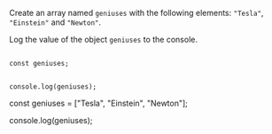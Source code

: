 Create an array named `geniuses`
with the following elements:
`"Tesla"`, `"Einstein"` and `"Newton"`.

Log the value of the object
`geniuses` to the console.

<codeblock language="javascript" type="exercise" testMode="fixedInput">
<code>
const geniuses;

console.log(geniuses);
</code>

<solution>
const geniuses = ["Tesla", "Einstein", "Newton"];

console.log(geniuses);
</solution>
</codeblock>
